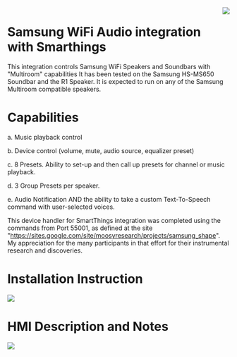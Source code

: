<img src="https://github.com/DaveGut/Samsung-Multiroom-WiFi-Soundbar-SmartThings-Integration/blob/master/Screenshot.jpg" align="right"/>

# Samsung WiFi Audio integration with Smarthings

This integration controls Samsung WiFi Speakers and Soundbars with "Multiroom" capabilities  It has been tested on the Samsung HS-MS650 Soundbar and the R1 Speaker.  It is expected to run on any of the Samsung Multiroom compatible speakers.

# Capabilities

a.  Music playback control

b.  Device control (volume, mute, audio source, equalizer preset)

c.  8 Presets.  Ability to set-up and then call up presets for channel or music playback.

d.  3 Group Presets per speaker.

e.  Audio Notification AND the ability to take a custom Text-To-Speech command with user-selected voices.

This device handler for SmartThings integration was completed using the commands from Port 55001, as defined at the site "https://sites.google.com/site/moosyresearch/projects/samsung_shape".  My appreciation for the many participants in that effort for their instrumental research and discoveries.


# Installation Instruction
<img src="https://github.com/DaveGut/Samsung-Multiroom-WiFi-Soundbar-SmartThings-Integration/blob/master/Install.jpg" align="center"/>

# HMI Description and Notes
<img src="https://github.com/DaveGut/Samsung-Multiroom-WiFi-Soundbar-SmartThings-Integration/blob/master/HMINotes.jpg" align="center"/>

